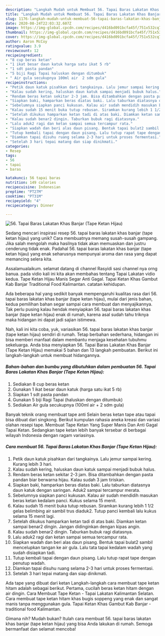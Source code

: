 ```yaml
---
description: "Langkah Mudah untuk Membuat 56. Tapai Baras Lakatan Khas Banjar (Tape Ketan Hijau) Anti Gagal"
title: "Langkah Mudah untuk Membuat 56. Tapai Baras Lakatan Khas Banjar (Tape Ketan Hijau) Anti Gagal"
slug: 1176-langkah-mudah-untuk-membuat-56-tapai-baras-lakatan-khas-banjar-tape-ketan-hijau-anti-gagal
date: 2020-08-24T22:03:32.607Z
image: https://img-global.cpcdn.com/recipes/d416bd091bcfa45f/751x532cq70/56-tapai-baras-lakatan-khas-banjar-tape-ketan-hijau-foto-resep-utama.jpg
thumbnail: https://img-global.cpcdn.com/recipes/d416bd091bcfa45f/751x532cq70/56-tapai-baras-lakatan-khas-banjar-tape-ketan-hijau-foto-resep-utama.jpg
cover: https://img-global.cpcdn.com/recipes/d416bd091bcfa45f/751x532cq70/56-tapai-baras-lakatan-khas-banjar-tape-ketan-hijau-foto-resep-utama.jpg
author: Aaron McCoy
ratingvalue: 3.9
reviewcount: 12
recipeingredient:
- "8 cup beras ketan"
- "1 ikat besar daun katuk harga satu ikat 5 rb"
- "1 sdt pasta pandan"
- "5 biji Ragi Tapai haluskan dengan ditumbuk"
- " Air gula secukupnya 100ml air  2 sdm gula"
recipeinstructions:
- "Petik daun katuk pisahkan dari tangkainya. Lalu jemur sampai kering. Kurang lebih 3 hari."
- "Kalau sudah kering, haluskan daun katuk sampai menjadi bubuk halus."
- "Rendam beras ketan sekitar 2-3 jam. Bisa ditambahkan dengan pasta pandan biar berwarna hijau. Kalau sudah 3 jam tiriskan."
- "Siapkan baki, hamparkan beras diatas baki. Lalu taburkan diatasnya daun katuk dengan saringan. Aduk2 sampai tercampur merata."
- "Sebelumnya siapkan panci kukusan. Kalau air sudah mendidih masukan beras ketan kedalam panci. Kukus selama 15 menit."
- "Kalau sudah 15 menit buka tutup rebusan. Siramkan kurang lebih 1 1/2 gelas belimbing air sambil trus diaduk2. Tutup panci kembali lalu kukus selama 15 menit lagi."
- "Setelah dikukus hamparkan ketan tadi di atas baki. Diamkan ketan sampai benar2 dingin. Jangan didinginkan dengan kipas angin."
- "Kalau sudah benar2 dingin. Taburkan bubuk ragi diatasnya."
- "Lalu aduk2 ragi dan ketan sampai semua tercampur rata."
- "Siapkan wadah dan beri alas daun pisang. Bentuk tapai bulat2 sambil mencelupkan tangan ke air gula. Lalu tata tapai kedalam wadah yang sudah disiapkan tadi."
- "Tutup kembali tapai dengan daun pisang. Lalu tutup rapat tape dengan penutup wadah."
- "Diamkan tapai disuhu ruang selama 2-3 hari untuk proses fermentasi."
- "Setelah 3 hari tepai matang dan siap dinikmati."
categories:
- Resep
tags:
- 56
- tapai
- baras

katakunci: 56 tapai baras 
nutrition: 149 calories
recipecuisine: Indonesian
preptime: "PT27M"
cooktime: "PT31M"
recipeyield: "4"
recipecategory: Dinner

---
```



![56. Tapai Baras Lakatan Khas Banjar (Tape Ketan Hijau)](https://img-global.cpcdn.com/recipes/d416bd091bcfa45f/751x532cq70/56-tapai-baras-lakatan-khas-banjar-tape-ketan-hijau-foto-resep-utama.jpg)

Sedang mencari inspirasi resep 56. tapai baras lakatan khas banjar (tape ketan hijau) yang unik? Cara membuatnya memang susah-susah gampang. Jika salah mengolah maka hasilnya tidak akan memuaskan dan justru cenderung tidak enak. Padahal 56. tapai baras lakatan khas banjar (tape ketan hijau) yang enak seharusnya mempunyai aroma dan rasa yang dapat memancing selera kita.

Assalamualaikum. selamat datang di channel Rasyidi sasi channel nya orng banua. pada vidio kali ini kita akan membahas tentang Tapai Lakatan vidio kedua. Tape Ketan Hijau Manis Segar Anti Gagal. Tapai Ketan Khas Gambut Kab Banjar Traditional Food Kalimantan. catatan kehidupan.

Ada beberapa hal yang sedikit banyak mempengaruhi kualitas rasa dari 56. tapai baras lakatan khas banjar (tape ketan hijau), mulai dari jenis bahan, kedua pemilihan bahan segar sampai cara membuat dan menyajikannya. Tak perlu pusing kalau hendak menyiapkan 56. tapai baras lakatan khas banjar (tape ketan hijau) enak di rumah, karena asal sudah tahu triknya maka hidangan ini dapat jadi sajian istimewa.


Nah, kali ini kita coba, yuk, variasikan 56. tapai baras lakatan khas banjar (tape ketan hijau) sendiri di rumah. Tetap berbahan sederhana, hidangan ini bisa memberi manfaat dalam membantu menjaga kesehatan tubuhmu sekeluarga. Anda bisa menyiapkan 56. Tapai Baras Lakatan Khas Banjar (Tape Ketan Hijau) memakai 5 bahan dan 13 langkah pembuatan. Berikut ini langkah-langkah untuk membuat hidangannya.

<!--inarticleads1-->

##### Bahan-bahan dan bumbu yang dibutuhkan dalam pembuatan 56. Tapai Baras Lakatan Khas Banjar (Tape Ketan Hijau):

1. Sediakan 8 cup beras ketan
1. Gunakan 1 ikat besar daun katuk (harga satu ikat 5 rb)
1. Siapkan 1 sdt pasta pandan
1. Gunakan 5 biji Ragi Tapai (haluskan dengan ditumbuk)
1. Sediakan  Air gula secukupnya (100ml air + 2 sdm gula)


Banyak teknik orang membuat tape anti Selain beras ketan tape atau tapai bisa dibuat dari singkong. Berikut kumpulan rahasia aneka kreasi dan variasi olahan resepi tape. Membuat Tape Ketan Yang Super Manis Dan Anti Gagal Tapai Ketan. Sedangkan tape ketan lebih banyak tersebar di berbagai wilayah Indonesia dengan ragam variasinya. 

<!--inarticleads2-->

##### Cara membuat 56. Tapai Baras Lakatan Khas Banjar (Tape Ketan Hijau):

1. Petik daun katuk pisahkan dari tangkainya. Lalu jemur sampai kering. Kurang lebih 3 hari.
1. Kalau sudah kering, haluskan daun katuk sampai menjadi bubuk halus.
1. Rendam beras ketan sekitar 2-3 jam. Bisa ditambahkan dengan pasta pandan biar berwarna hijau. Kalau sudah 3 jam tiriskan.
1. Siapkan baki, hamparkan beras diatas baki. Lalu taburkan diatasnya daun katuk dengan saringan. Aduk2 sampai tercampur merata.
1. Sebelumnya siapkan panci kukusan. Kalau air sudah mendidih masukan beras ketan kedalam panci. Kukus selama 15 menit.
1. Kalau sudah 15 menit buka tutup rebusan. Siramkan kurang lebih 1 1/2 gelas belimbing air sambil trus diaduk2. Tutup panci kembali lalu kukus selama 15 menit lagi.
1. Setelah dikukus hamparkan ketan tadi di atas baki. Diamkan ketan sampai benar2 dingin. Jangan didinginkan dengan kipas angin.
1. Kalau sudah benar2 dingin. Taburkan bubuk ragi diatasnya.
1. Lalu aduk2 ragi dan ketan sampai semua tercampur rata.
1. Siapkan wadah dan beri alas daun pisang. Bentuk tapai bulat2 sambil mencelupkan tangan ke air gula. Lalu tata tapai kedalam wadah yang sudah disiapkan tadi.
1. Tutup kembali tapai dengan daun pisang. Lalu tutup rapat tape dengan penutup wadah.
1. Diamkan tapai disuhu ruang selama 2-3 hari untuk proses fermentasi.
1. Setelah 3 hari tepai matang dan siap dinikmati.


Ada tape yang dibuat dari ketan Langkah-langkah cara membuat tape ketan hitam adalah sebagai berikut. Pertama, cucilah beras ketan hitam dengan air dingin. Cara Membuat Tape Ketan - Tapai Lakatan Kalimantan Selatan. Cara membuat tape ketan hitam khas bugis soppeng yang enak dan sangat manis tanpa menggunakan gula. Tapai Ketan Khas Gambut Kab Banjar - traditional food Kalimantan. 

Gimana nih? Mudah bukan? Itulah cara membuat 56. tapai baras lakatan khas banjar (tape ketan hijau) yang bisa Anda lakukan di rumah. Semoga bermanfaat dan selamat mencoba!
